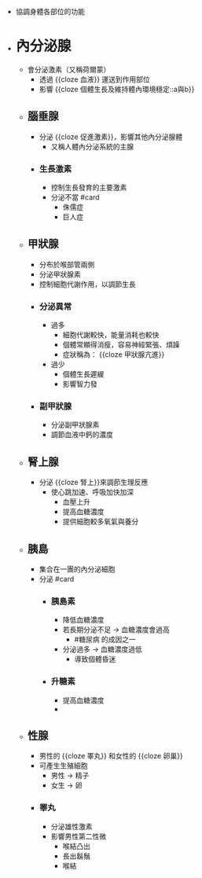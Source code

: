 - 協調身體各部位的功能
- # 內分泌腺
	- 會分泌激素（又稱荷爾蒙）
		- 透過 {{cloze 血液}} 運送到作用部位
		- 影響 {{cloze 個體生長及維持體內環境穩定::a與b}}
	- ## 腦垂腺
		- 分泌 {{cloze 促進激素}}，影響其他內分泌腺體
			- 又稱人體內分泌系統的主腺
		- ### 生長激素
			- 控制生長發育的主要激素
			- 分泌不當 #card
				- 侏儒症
				- 巨人症
	- ## 甲狀腺
		- 分布於喉部管兩側
		- 分泌甲狀腺素
		- 控制細胞代謝作用，以調節生長
		- ### 分泌異常
			- 過多
				- 細胞代謝較快，能量消耗也較快
				- 個體常顯得消瘦，容易神經緊張、煩躁
				- 症狀稱為： {{cloze 甲狀腺亢進}}
			- 過少
				- 個體生長遲緩
				- 影響智力發
		- ### 副甲狀腺
			- 分泌副甲狀腺素
			- 調節血液中鈣的濃度
	- ## 腎上腺
		- 分泌 {{cloze 腎上}}來調莭生理反應
			- 使心跳加速、呼吸加快加深
				- 血壓上升
				- 提高血糖濃度
				- 提供細胞較多氧氣與養分
	- ## 胰島
		- 集合在一團的內分泌細胞
		- 分泌 #card
			- ### 胰島素
				- 降低血糖濃度
				- 若長期分泌不足 -> 血糖濃度會過高
					- #糖尿病 的成因之一
				- 分泌過多 -> 血糖濃度過低
					- 導致個體昏迷
			- ### 升糖素
				- 提高血糖濃度
				-
	- ## 性腺
		- 男性的 {{cloze 睪丸}} 和女性的 {{cloze 卵巢}}
		- 可產生生殖細胞
			- 男性 -> 精子
			- 女生 -> 卵
		- ### 睪丸
			- 分泌雄性激素
			- 影響男性第二性微
				- 喉結凸出
				- 長出鬍鬚
				- 喉結